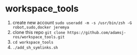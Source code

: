 # workspace_tools
1. create new account `sudo useradd -m -s /usr/bin/zsh -G robot,sudo,docker jeremya`
2. clone this repo `git clone https://github.com/adamsj-ros/workspace_tools.git`
3. `cd workspace_tools`
4. `./add_sh_symlinks.sh`
